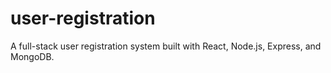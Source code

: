 # user-registration
A full-stack user registration system built with React, Node.js, Express, and MongoDB.
